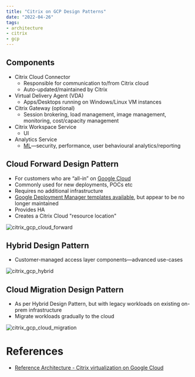 ```yaml
---
title: "Citrix on GCP Design Patterns"
date: "2022-04-26"
tags:
- architecture
- citrix
- gcp
---
```


## Components

- Citrix Cloud Connector
	- Responsible for communication to/from Citrix cloud
	- Auto-updated/maintained by Citrix
- Virtual Delivery Agent (VDA)
	- Apps/Desktops running on Windows/Linux VM instances
- Citrix Gateway (optional)
	- Session brokering, load management, image management, monitoring, cost/capacity management
- Citrix Workspace Service
	- UI
- Analytics Service
	- [ML](notes/Machine%20Learning.md)—security, performance, user behavioural analytics/reporting

## Cloud Forward Design Pattern

- For customers who are “all-in” on [Google Cloud](notes/moc/Google%20Cloud.md)
- Commonly used for new deployments, POCs etc
- Requires no additional infrastructure
- [Google Deployment Manager templates available](https://github.com/GoogleCloudPlatform/citrix-on-gcp), but appear to be no longer maintained
- Provides HA
- Creates a Citrix Cloud "resource location"

![citrix_gcp_cloud_forward](files/citrix_gcp_cloud_forward.svg)

## Hybrid Design Pattern

- Customer-managed access layer components—advanced use-cases

![citrix_gcp_hybrid](files/citrix_gcp_hybrid.svg)

## Cloud Migration Design Pattern

- As per Hybrid Design Pattern, but with legacy workloads on existing on-prem infrastructure
- Migrate workloads gradually to the cloud

![citrix_gcp_cloud_migration](files/citrix_gcp_cloud_migration.svg)

# References

- [Reference Architecture - Citrix virtualization on Google Cloud](https://docs.citrix.com/en-us/tech-zone/design/reference-architectures/citrix-google-virtualization.html)
